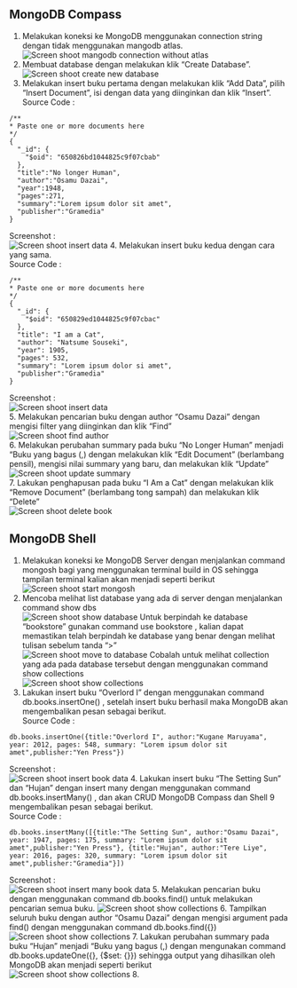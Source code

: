 ## MongoDB Compass
1. Melakukan koneksi ke MongoDB menggunakan connection string dengan tidak menggunakan mangodb atlas. <br />
![Screen shoot mangodb connection without atlas](../Modul2/Screenshots/ConnectWithoutAtlas.png)
2. Membuat database dengan melakukan klik “Create Database”. <br />
![Screen shoot create new database](../Modul2/Screenshots/createNewDatabase.png)
3. Melakukan insert buku pertama dengan melakukan klik “Add Data”, pilih “Insert
Document”, isi dengan data yang diinginkan dan klik “Insert”. <br />
Source Code :<br />
```
/** 
* Paste one or more documents here
*/
{
  "_id": {
    "$oid": "650826bd1044825c9f07cbab"
  },
  "title":"No longer Human",
  "author":"Osamu Dazai",
  "year":1948,
  "pages":271,
  "summary":"Lorem ipsum dolor sit amet",
  "publisher":"Gramedia"
}
``` 
Screenshot : <br />
![Screen shoot insert data](../Modul2/Screenshots/insertDataMangoDB.png)
4. Melakukan insert buku kedua dengan cara yang sama. <br />
Source Code :<br />
```
/** 
* Paste one or more documents here
*/
{
  "_id": {
    "$oid": "650829ed1044825c9f07cbac"
  },
  "title": "I am a Cat",
  "author": "Natsume Souseki",
  "year": 1905,
  "pages": 532,
  "summary": "Lorem ipsum dolor si amet",
  "publisher":"Gramedia"
}
``` 
Screenshot : <br />
![Screen shoot insert data](../Modul2/Screenshots/insertDataMangoDB2.png)<br />
5. Melakukan pencarian buku dengan author “Osamu Dazai” dengan mengisi filter yang
diinginkan dan klik “Find” <br />
![Screen shoot find author](../Modul2/Screenshots/findOsamu.png)<br />
6. Melakukan perubahan summary pada buku “No Longer Human” menjadi “Buku yang
bagus (<NAMA>,<NIM>) dengan melakukan klik “Edit Document” (berlambang
pensil), mengisi nilai summary yang baru, dan melakukan klik “Update” <br />
![Screen shoot update summary](../Modul2/Screenshots/updateSummary.png)<br />
7. Lakukan penghapusan pada buku “I Am a Cat” dengan melakukan klik “Remove
Document” (berlambang tong sampah) dan melakukan klik “Delete” <br />
![Screen shoot delete book](../Modul2/Screenshots/deleteBook.png)<br />
## MongoDB Shell
1. Melakukan koneksi ke MongoDB Server dengan menjalankan command mongosh bagi
yang menggunakan terminal build in OS sehingga tampilan terminal kalian akan
menjadi seperti berikut<br />
![Screen shoot start mongosh](../Modul2/Screenshots/mongosh.png)
2. Mencoba melihat list database yang ada di server dengan menjalankan command
show dbs<br />
![Screen shoot show database](../Modul2/Screenshots/showdb.png)
Untuk berpindah ke database “bookstore” gunakan command use bookstore , kalian
dapat memastikan telah berpindah ke database yang benar dengan melihat tulisan
sebelum tanda “>” <br />
![Screen shoot move to database](../Modul2/Screenshots/useBookstore.png)
Cobalah untuk melihat collection yang ada pada database tersebut dengan
menggunakan command show collections <br />
![Screen shoot show collections](../Modul2/Screenshots/showCollections.png)
3. Lakukan insert buku “Overlord I” dengan menggunakan command
db.books.insertOne(<data kalian>) , setelah insert buku berhasil maka MongoDB akan
mengembalikan pesan sebagai berikut. <br />
Source Code :<br />
```
db.books.insertOne({title:"Overlord I", author:"Kugane Maruyama", year: 2012, pages: 548, summary: "Lorem ipsum dolor sit amet",publisher:"Yen Press"})
``` 
Screenshot : <br />
![Screen shoot insert book data](../Modul2/Screenshots/insertData.png)
4. Lakukan insert buku “The Setting Sun” dan “Hujan” dengan insert many dengan
menggunakan command db.books.insertMany(<data kalian>) , dan akan
CRUD MongoDB Compass dan Shell 9
mengembalikan pesan sebagai berikut. <br />
Source Code :<br />
```
db.books.insertMany([{title:"The Setting Sun", author:"Osamu Dazai", year: 1947, pages: 175, summary: "Lorem ipsum dolor sit amet",publisher:"Yen Press"}, {title:"Hujan", author:"Tere Liye", year: 2016, pages: 320, summary: "Lorem ipsum dolor sit amet",publisher:"Gramedia"}])
``` 
Screenshot : <br />
![Screen shoot insert many book data](../Modul2/Screenshots/insertDataMany.png)
5. Melakukan pencarian buku dengan menggunakan command db.books.find() untuk
melakukan pencarian semua buku.
![Screen shoot show collections](../Modul2/Screenshots/findBook.png)
6. Tampilkan seluruh buku dengan author “Osamu Dazai” dengan mengisi argument
pada find() dengan menggunakan command db.books.find({<filter yang ingin
diisi>}) <br />
![Screen shoot show collections](../Modul2/Screenshots/findSpesificBook.png)
7. Lakukan perubahan summary pada buku “Hujan” menjadi “Buku yang bagus
(<NAMA>,<NIM>) dengan mengunakan command db.books.updateOne({<filter>},
{$set: {<data yang akan di update>}}) sehingga output yang dihasilkan oleh MongoDB
akan menjadi seperti berikut <br />
![Screen shoot show collections](../Modul2/Screenshots/updateData.png)
8. 







